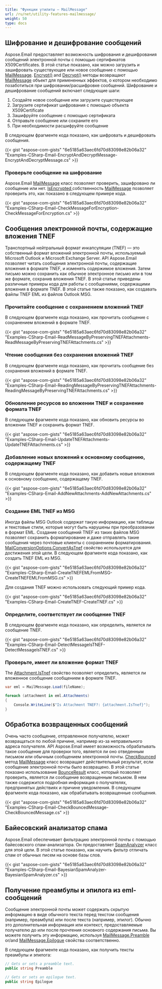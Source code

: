 ```yaml
---
title: "Функции утилиты — MailMessage"
url: /ru/net/utility-features-mailmessage/
weight: 50
type: docs
---
```



## **Шифрование и дешифрование сообщений**

Aspose.Email предоставляет возможность шифрования и дешифрования сообщений электронной почты с помощью сертификатов X509Certificates. В этой статье показано, как можно загрузить и зашифровать существующее или новое сообщение с помощью [MailMessage](https://reference.aspose.com/email/net/aspose.email/mailmessage/). [Encrypt()](https://reference.aspose.com/email/net/aspose.email/mailmessage/encrypt/#encrypt/) and [Decrypt()](https://reference.aspose.com/email/net/aspose.email/mailmessage/decrypt/#decrypt/) методы возвращают [MailMessage](https://reference.aspose.com/email/net/aspose.email/mailmessage/) объект для примененных эффектов, о котором необходимо позаботиться при шифровании/расшифровке сообщений. Шифрование и дешифрование сообщений включает следующие шаги:

1. Создайте новое сообщение или загрузите существующее
1. Загрузите сертификат шифрования с помощью объекта X509Certificate
1. Зашифруйте сообщение с помощью сертификата
1. Отправьте сообщение или сохраните его
1. При необходимости расшифруйте сообщение

В следующем фрагменте кода показано, как шифровать и дешифровать сообщения.

{{< gist "aspose-com-gists" "6e5185a63aec6fd70d83098e82b06a32" "Examples-CSharp-Email-EncryptAndDecryptMessage-EncryptAndDecryptMessage.cs" >}}

### **Проверьте сообщение на шифрование**

Aspose.Email [MailMessage](https://reference.aspose.com/email/net/aspose.email/mailmessage/) класс позволяет проверить, зашифровано ли сообщение или нет. [IsEncrypted ](https://reference.aspose.com/email/net/aspose.email/mailmessage/isencrypted/)собственность [MailMessage](https://reference.aspose.com/email/net/aspose.email/mailmessage/) позволяет проверить это, как показано в следующем примере кода.

{{< gist "aspose-com-gists" "6e5185a63aec6fd70d83098e82b06a32" "Examples-CSharp-Email-CheckMessageForEncryption-CheckMessageForEncryption.cs" >}}

## **Сообщения электронной почты, содержащие вложения TNEF**

Транспортный нейтральный формат инкапсуляции (TNEF) — это собственный формат вложений электронной почты, используемый Microsoft Outlook и Microsoft Exchange Server. API Aspose.Email позволяет читать сообщения электронной почты, содержащие вложения в формате TNEF, и изменять содержимое вложения. Затем письмо можно сохранить как обычное электронное письмо или в том же формате, сохранив вложения TNEF. В этой статье приведены различные примеры кода для работы с сообщениями, содержащими вложения в формате TNEF. В этой статье также показано, как создавать файлы TNEF EML из файлов Outlook MSG.

### **Прочитайте сообщение с сохранением вложений TNEF**

В следующем фрагменте кода показано, как прочитать сообщение с сохранением вложений в формате TNEF.

{{< gist "aspose-com-gists" "6e5185a63aec6fd70d83098e82b06a32" "Examples-CSharp-Email-ReadMessageByPreservingTNEFAttachments-ReadMessageByPreservingTNEFAttachments.cs" >}}

### **Чтение сообщения без сохранения вложений TNEF**

В следующем фрагменте кода показано, как прочитать сообщение без сохранения вложений в формате TNEF.

{{< gist "aspose-com-gists" "6e5185a63aec6fd70d83098e82b06a32" "Examples-CSharp-Email-ReadingMessageByPreservingTNEFAttachments-ReadingMessageByPreservingTNEFAttachments.cs" >}}

### **Обновление ресурсов во вложении TNEF и сохранение формата TNEF**

В следующем фрагменте кода показано, как обновить ресурсы во вложении TNEF и сохранить формат TNEF.

{{< gist "aspose-com-gists" "6e5185a63aec6fd70d83098e82b06a32" "Examples-CSharp-Email-UpdateTNEFAttachments-UpdateTNEFAttachments.cs" >}}

### **Добавление новых вложений к основному сообщению, содержащему TNEF**

В следующем фрагменте кода показано, как добавить новые вложения к основному сообщению, содержащему TNEF.

{{< gist "aspose-com-gists" "6e5185a63aec6fd70d83098e82b06a32" "Examples-CSharp-Email-AddNewAttachments-AddNewAttachments.cs" >}}

### **Создание EML TNEF из MSG**

Иногда файлы MSG Outlook содержат такую информацию, как таблицы и текстовые стили, которые могут быть нарушены при преобразовании в формат EML. Создание сообщений TNEF из таких файлов MSG позволяет сохранить форматирование и даже отправлять такие сообщения через почтовые клиенты с сохранением форматирования. [MailConversionOptions.ConvertAsTnef](https://reference.aspose.com/email/net/aspose.email.mapi/mailconversionoptions/convertastnef/) свойство используется для достижения этой цели. В следующем фрагменте кода показано, как создать TNEF EML из MSG.

{{< gist "aspose-com-gists" "6e5185a63aec6fd70d83098e82b06a32" "Examples-CSharp-Email-CreateTNEFEMLFromMSG-CreateTNEFEMLFromMSG.cs" >}}

Для создания TNEF можно использовать следующий пример кода.

{{< gist "aspose-com-gists" "6e5185a63aec6fd70d83098e82b06a32" "Examples-CSharp-Email-CreateTNEF-CreateTNEF.cs" >}}

### **Определите, соответствует ли сообщение TNEF**

В следующем фрагменте кода показано, как определить, является ли сообщение TNEF.

{{< gist "aspose-com-gists" "6e5185a63aec6fd70d83098e82b06a32" "Examples-CSharp-Email-DetectMessageIsTNEF-DetectMessageIsTNEF.cs" >}}

### **Проверьте, имеет ли вложение формат TNEF**

The [Attachment.IsTnef](https://reference.aspose.com/email/net/aspose.email/attachment/istnef/#attachmentistnef-property) свойство позволяет определить, является ли вложенное сообщение сообщением в формате TNEF.

```cs
var eml = MailMessage.Load(fileName);

foreach (attachment in eml.Attachments)
{
    Console.WriteLine($"Is Attachment TNEF?: {attachment.IsTnef}");
}
```

## **Обработка возвращенных сообщений**

Очень часто сообщение, отправленное получателю, может возвращаться по любой причине, например из-за неправильного адреса получателя. API Aspose.Email имеет возможность обрабатывать такое сообщение для проверки того, является ли оно отведенным письмом или обычным сообщением электронной почты. [CheckBounced](https://reference.aspose.com/email/net/aspose.email/mailmessage/checkbounced/#checkbounced) метод [MailMessage](https://reference.aspose.com/email/net/aspose.email/mailmessage/) класс возвращает действительный результат, если сообщение электронной почты было возвращено. В этой статье показано использование [BounceResult](https://reference.aspose.com/email/net/aspose.email.bounce/bounceresult/) класс, который позволяет проверить, является ли сообщение возвращенным письмом. В нем также содержится подробная информация о получателях, предпринятых действиях и причине уведомления. В следующем фрагменте кода показано, как обрабатывать возвращенные сообщения.

{{< gist "aspose-com-gists" "6e5185a63aec6fd70d83098e82b06a32" "Examples-CSharp-Email-CheckBouncedMessage-CheckBouncedMessage.cs" >}}


## **Байесовский анализатор спама**

Aspose.Email обеспечивает фильтрацию электронной почты с помощью байесовского спам-анализатора. Он предоставляет [SpamAnalyzer](https://reference.aspose.com/email/net/aspose.email.antispam/spamanalyzer/) класс для этой цели. В этой статье показано, как научить фильтр отличать спам от обычных писем на основе базы слов.

{{< gist "aspose-com-gists" "6e5185a63aec6fd70d83098e82b06a32" "Examples-CSharp-Email-BayesianSpamAnalyzer-BayesianSpamAnalyzer.cs" >}}

## **Получение преамбулы и эпилога из eml-сообщений**

Сообщение электронной почты может содержать скрытую информацию в виде обычного текста перед текстом сообщения (например, преамбула) или после текста (например, эпилог). Обычно это дополнительная информация или контекст, предоставляемые получателю до или после прочтения основного содержания письма. Вы можете получить эту информацию, используя [MailMessage.Preamble](https://reference.aspose.com/email/net/aspose.email/mailmessage/preamble/) or/and [MailMessage.Epilogue](https://reference.aspose.com/email/net/aspose.email/mailmessage/epilogue/#mailmessageepilogue-property) свойства соответственно.

В следующем фрагменте кода показано, как получить тексты преамбулы и эпилога:

```cs
// Gets or sets a preamble text.
public string Preamble

// Gets or sets an epilogue text.
public string Epilogue
```
